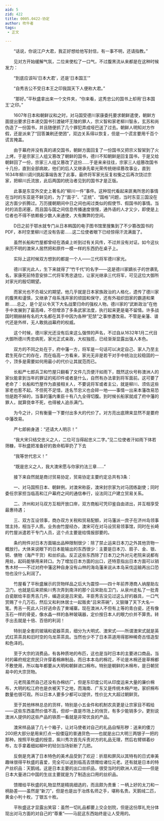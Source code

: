 ```yaml
---
aid: 5
zid: 422
title: 0005.0422-协定
author: 吹牛者
tags: 
 - 正文

---
```




　　“话说，你说江户大君，我正好想给他写封信，有一事不明，还请指教。”

　　见对方开始缓解气氛，二位来使松了一口气，不过腹黑流从来都是在这种时候发力：

　　“到底应该叫‘日本大君’，还是‘日本国王’”

　　“自秀吉公不受日本王之印我国天下人便称大君。”

　　“那好。”平秋盛拿出来一个文件夹，“你来看，这秀忠公的国书上却用‘日本国王’之印。”

　　1607年日本和朝鲜议和之时，对马国受德川家康委托要求朝鲜遣使，朝鲜方面提出要求日本递交国书引渡破坏王陵的罪人，宗义智和家老柳川智永，玄苏和尚伪造了一份国书，并且随便抓了几个罪犯弄成哑巴送了过去。朝鲜人明知对方作假，还是派来了“回答兼刷还使团”，双边关系得以恢复，但是一个谎言要用千百个谎言掩盖。

　　由于幕府并没有真的递交国书，朝鲜方面回复了一份国书又把宗义智架到了火上烤，于是宗家三人组又篡改了朝鲜的国书，德川不知朝鲜是回复国书，于是又给朝鲜回了一份，宗家三人组又篡改了这份……于是来来往往，宗家三人组篡改国书十几份，直到全部病故，他们的后人又继承先辈光荣传统继续篡改事业，直到1634年柳川调兴挑起事端告发了此事，最终将军家光反复权衡之后再次饶过宗家，把柳川氏流放，此后两国的统治者见到的国书才是正版。

　　此事是东亚外交史上著名的“柳川一件”事件。这种现代看起来匪夷所思的事情在当时的东亚是不鲜见的，为了“面子”、“正统”、“国格”问题，当时东亚三国没在这方面少折腾过。万历援朝期间中日之间也闹过类似的假使节、假国书的事情。当时的消息闭塞，而且国与国之间信息传播速度很慢，通外语的人才又少，即使是上位者也不得不依赖极少数人来通使，大有舞弊的空间。

　　D日之前于鄂水就专门从日本韩国的电子图书馆里搜集到了不少篡改国书的PDF，本时空里柳川还没有告密……这二位使者眼下已经惊得汗流满面了。

　　虽然长船和竹屋都曾经在酒桌上听到过有关风传，不过并没有对证。如今这伙来历不明的澳宋人居然把和原件一模一样的东西扔在桌子上。

　　实际上这时候双方想到的都是一个人——三代将军德川家光。

　　德川家光此人，生下来就得了“竹千代”的名字——这是德川家嫡长子的世袭乳名，家康死前特意安排二代将军秀忠退位，让家光继承三代将军，可见这位大御所对家光的殷切期望。

　　而家光也不负祖父的期望。他几乎就是日本家族政治的人格化，遗传了德川家的腹黑和谨慎，又继承了母系浅井家的顽固和保守，还有外祖织田家的霸道和果断……总之，是个足以令天下大名战栗归命的强权人物。德川家的“武断政治”在他手中发展到了最高峰，不但增添了多条武家法度，执行起来更是毫不留情。许多战国时期赫赫有名的大名都在其手中因为各种“犯禁”之事惨遭改易。不管是亲藩、谱代还是外样，无人敢挑战幕府的权威。

　　这个时候，德川家光还没有后来这么强悍的声名，不过自从1632年1月二代目大御所德川秀忠病死，家光正式亲政，大权独揽，已经渐渐显露出强人本色。

　　双方的不同之处在于，府中藩一方，将军是一句话可以决定自己、家人乃至主君生死存亡的存在，而在临高一方看来，家光无非是若干对手中统治比较稳固的一个，顶多是需要如何用最小的代价让其就范而已。

　　长船严七郎兵卫和竹屋只翻看了文件几页便汗如雨下，既然这伙号称澳洲人的家伙能拿到当年的罪证的拓印件或者是什么，自然有办法拿到将军面前。这可要了老命了：长船和竹屋作为直接相关人，不要说将军或者主公，就是柳川、须佐这些家老也惹不起。不但死不足惜，连名节忠义也会碎一地——事情一出来本藩改易恐怕是跑不掉的，当事的藩内重臣十有八九全得切腹。到时候长船家就成了府中藩的罪人，就算侥幸不死，也得被人追杀满门。

　　为今之计，只有衡量一下要付出多大的代价了。对方亮出底牌来显然不是要府中藩改易。

　　严七郎俯身道：“还请大人明示！”

　　“我大宋只结交忠义之人，二位可当得起忠义二字。”见二位使者汗如雨下体若筛糠，平秋盛把准备好的救命稻草扔了下去

　　“我等世代忠义！”

　　“既是忠义之人，我大澳宋愿与你家约法三章……”

　　接下来自然就是商讨贸易协定，贸易协定主要约定总共有3条：

　　一、对马国照日本、朝鲜例，对澳宋称臣，澳宋封宗家为对马团练副使；同时委任宗家担当临高和江户幕府之间的通信奉行，设法同江户建立贸易关系。

　　二、济州和对马双方互相开放口岸，双方商船可凭印鉴自由进出，并互相享受最惠待遇；

　　三、双方互设领事，商办双方关税和贸易配额，对马藩派一庶子在济州岛领事馆主持，相当于人质。业务由竹屋经办，澳宋可在对马设贸易领事馆，同时在长崎的竹屋派遣若干专门人员，这个点主要是给情报部要的。

　　条约附件对日本方面输出品种限制很少：除了禁止运来日本刀之外其他货物一概放行。大体来说眼下的日本能输出的东西很少：主要是日本刀、扇子、金、银、铜、俵物（海产干货）和丝织品。反正这些东西除了日本刀之外对元老院来说都有用处，起码能够用来转口。为了增加日本方面的出口，还特意指出日本方面可以销售木材——不过对府中藩这种自身没有山林的海岛藩来说从本岛采伐运输再出口恐怕也没什么利润了。

　　竹屋看了平秋盛展示的货物样品之后大为震惊——四十年前界港商人纳屋助左卫门，也就是后来把紫川秀次弄到南洋的那个吕宋助左卫门，从泉州走私了一批青白瓷献给丰臣秀吉几件，编造说是吕宋瓷。丰臣秀吉没见过这么好的器具，一口气赏赐了十几万石，然后又和利休居士一起贩卖“吕宋茶碗”，又狠赚了天下大名一笔。秀吉一死此人只好逃命去了柬埔寨。现在澳洲人不但有上等的青白瓷，还有像玉石一样的骨瓷，像水晶一样的各种玻璃器，定价按日本人的眼力价并不算贵。转手出去就是十倍、百倍的利润！

　　特别是全套的玻璃和瓷器茶具，细分为大明式、澳宋式——所谓澳宋式就是英式红茶茶具和旧时空的乌龙茶茶具。当然也少不了日本茶道用得那种稀奇古怪造型和色泽的。

　　至于大宗的消费品，有各种质地的布匹，这也是当时日本的主要进口商品，当时的幕府规定庶民只许穿着棉麻制品，而日本本岛的棉花，不论是木棉还是草棉都不敷使用，所以每年都要从大明和朝鲜进口棉布。特别是朝鲜的木棉布，是日朝贸易中的大宗货物。

　　元老院虽然自己还没有办棉纺厂，但是东印度公司从印度运来大量的廉价棉布，大明的松江府也是衣被天下之地，而海南、广东又是传统木棉产地，家织棉布数量也很可观。所以日本人要多少都可以提供，性价比大大超过朝鲜货。

　　至于其他林林总总的货样，特别是小五金件和机制农具更是让宗家目不暇给——这些东西虽然价值不高，但却一直是市场上的俏货，有多少能销多少。更别说澳洲人提供的这些产品的铁质一看就是非常优良的产品。

　　澳宋样品装了几十个箱子，让对马使者对自己的礼品自惭形秽：送来的倭刀200把大部分是用来打点一般倭寇的普通货色——也就是出口大明三两银子一把的那种。按照平秋盛的授意，紫川秀次首先斥责对方的礼品无理，然后右臂绑着纱布，左手拿着细如柳叶的轻剑当场斩断了几把。

　　反倒是充满了日本特色的美术品受到了欢迎：折扇和屏风以其特有的日式审美趣味很得平秋盛的喜爱，完全可以送到临高去馈赠给诸位元老。还有就是日本的特产丝织品：天鹅绒。这是日本主要的出口丝织品，很受当时的欧洲人欢迎——但是日本大量进口中国的生丝主要就是为了制造出口用的丝织品。

　　馈赠给平秋盛的礼物显然是精挑细选的，而且颇为贵重：一柄上好的太刀和一柄胁差——虽然是“新刀”，但是也是出于冶炼名师之手，堪称名贵。天鹅绒二匹，黄金小判十枚，丁银五十枚。

　　平秋盛这才显露出笑容：虽然一切礼品都要上交企划院，但是这份厚礼充分体现出对马方面的对自己的“尊重”——马屁这东西始终是让人受用的。


